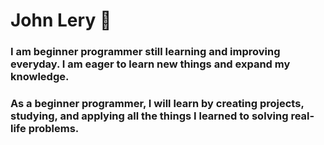 # John Lery :ghost:

### I am beginner programmer still learning and improving everyday. I am eager to learn new things and expand my knowledge.
### As a beginner programmer, I will learn by creating projects, studying, and applying all the things I learned to solving real-life problems.
